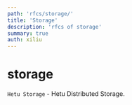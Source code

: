 ```yaml
---
path: 'rfcs/storage/'
title: 'Storage'
description: 'rfcs of storage'
summary: true
auth: xiliu
---
```


# storage

`Hetu Storage` - Hetu Distributed Storage.
